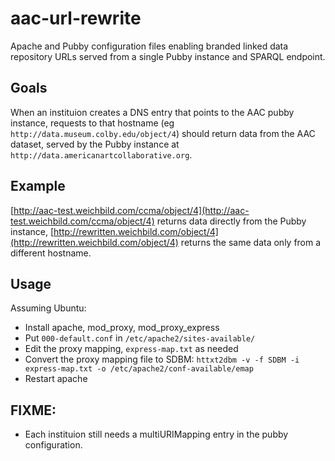 # aac-url-rewrite

Apache and Pubby configuration files enabling branded linked data repository URLs served from a single Pubby instance and SPARQL endpoint.

## Goals
When an instituion creates a DNS entry that points to the AAC pubby instance, requests to that hostname (eg `http://data.museum.colby.edu/object/4`) should return data from the AAC dataset, served by the Pubby instance at `http://data.americanartcollaborative.org`.

## Example 
[http://aac-test.weichbild.com/ccma/object/4](http://aac-test.weichbild.com/ccma/object/4) returns data directly from the Pubby instance, [http://rewritten.weichbild.com/object/4](http://rewritten.weichbild.com/object/4) returns the same data only from a different hostname.

## Usage
Assuming Ubuntu:
- Install apache, mod_proxy, mod_proxy_express
- Put `000-default.conf` in `/etc/apache2/sites-available/`
- Edit the proxy mapping, `express-map.txt` as needed
- Convert the proxy mapping file to SDBM: `httxt2dbm -v -f SDBM -i express-map.txt -o /etc/apache2/conf-available/emap`
- Restart apache


## FIXME:
- Each instituion still needs a multiURIMapping entry in the pubby configuration.